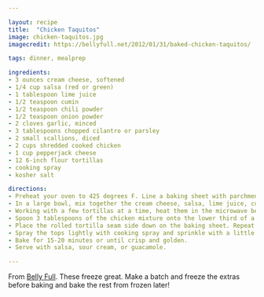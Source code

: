 ```yaml
---

layout: recipe
title:  "Chicken Taquitos"
image: chicken-taquitos.jpg
imagecredit: https://bellyfull.net/2012/01/31/baked-chicken-taquitos/

tags: dinner, mealprep

ingredients:
- 3 ounces cream cheese, softened
- 1/4 cup salsa (red or green)
- 1 tablespoon lime juice
- 1/2 teaspoon cumin
- 1/2 teaspoon chili powder
- 1/2 teaspoon onion powder
- 2 cloves garlic, minced
- 3 tablespoons chopped cilantro or parsley
- 2 small scallions, diced
- 2 cups shredded cooked chicken
- 1 cup pepperjack cheese
- 12 6-inch flour tortillas
- cooking spray
- kosher salt

directions:
- Preheat your oven to 425 degrees F. Line a baking sheet with parchment paper.
- In a large bowl, mix together the cream cheese, salsa, lime juice, cumin, chili powder, onion powder, garlic, cilantro, and scallions until well combine and creamy. Add in the cooked chicken and cheese; stir to thoroughly combine.
- Working with a few tortillas at a time, heat them in the microwave between two paper towels until they are soft enough to roll (about 10 seconds).
- Spoon 3 tablespoons of the chicken mixture onto the lower third of a tortilla. Roll the tortilla tightly.
- Place the rolled tortilla seam side down on the baking sheet. Repeat with remaining tortillas until the mixture is gone, making sure the taquitos are not touching each other.
- Spray the tops lightly with cooking spray and sprinkle with a little kosher salt (don’t skip the salt!)
- Bake for 15-20 minutes or until crisp and golden.
- Serve with salsa, sour cream, or guacamole.

---
```


From [Belly Full](https://bellyfull.net/2012/01/31/baked-chicken-taquitos/). These freeze great. Make a batch and freeze the extras before baking and bake the rest from frozen later!
